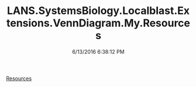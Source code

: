 ﻿---
title: LANS.SystemsBiology.Localblast.Extensions.VennDiagram.My.Resources
date: 6/13/2016 6:38:12 PM
---

[Resources](T-LANS.SystemsBiology.Localblast.Extensions.VennDiagram.My.Resources.Resources.html)
